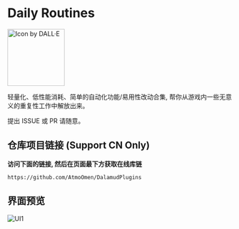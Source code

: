 # Daily Routines

<img src="https://raw.githubusercontent.com/AtmoOmen/DailyRoutines/main/imgs/icon.png" width="128" height="128" alt="Icon by DALL·E">

轻量化、低性能消耗、简单的自动化功能/易用性改动合集, 帮你从游戏内一些无意义的重复性工作中解放出来。

提出 ISSUE 或 PR 请随意。



## 仓库项目链接 (Support CN Only)

**访问下面的链接, 然后在页面最下方获取在线库链**

```
https://github.com/AtmoOmen/DalamudPlugins
```



## 界面预览

![UI1](https://raw.githubusercontent.com/AtmoOmen/DailyRoutines/main/imgs/UI-1.png)